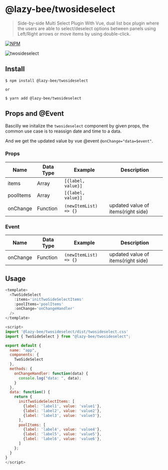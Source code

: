 # @lazy-bee/twosideselect

> Side-by-side Multi Select Plugin With Vue, dual list box plugin where the users are able to select/deselect options between panels using Left/Right arrows or move items by using double-click.


[![NPM](https://nodei.co/npm/@lazy-bee/twosideselect.png?downloads=true&downloadRank=true)](https://www.npmjs.com/package/@lazy-bee/twosideselect)

![twosideselect](https://www.jqueryscript.net/images/Side-By-Side-Multi-Select-Plugin-jQuery.jpg)



## Install
```
$ npm install @lazy-bee/twosideselect

or 

$ yarn add @lazy-bee/twosideselect
```


## Props and @Event
Bascilly we initalize the `twosideselect` component by given props, the common use case is to reassign date and time to a data.

And we get the updated value by vue @event `@onChange="data=$event"`.

### Props
|  Name  | Data Type  | Example  | Description  |
|---|---|---|---|
| items  |  Array | `[{label, value}]`  |   |
| poolItems | Array  | `[{label, value}]`  |   |
| onChange  |  Function | `(newItemList) => {}`   | updated value of items(right side)|


### Event 

|  Name  | Data Type  | Example  | Description  |
|---|---|---|---|
| onChange  |  Function | `(newItemList) => {}`   | updated value of items(right side)|


## Usage

```js
<template>
  <TwoSideSelect
    :items='initTwoSideSelectItems'
    :poolItems='poolItems'
    :onChange='onChangeHandler'
  />
</template>

<script>
import '@lazy-bee/twosideselect/dist/twosideselect.css'
import { TwoSideSelect } from "@lazy-bee/twosideselect";

export default {
  name: "app",
  components: {
    TwoSideSelect
  },
  methods: {
    onChangeHandler: function(data) {
      console.log("data: ", data);
    }
  },
  data: function() {
    return {
      initTwoSideSelectItems: [
        {label: 'label1', value: 'value1'},
        {label: 'label2', value: 'value2'},
        {label: 'label3', value: 'value3'},
      ],
      poolItems: [
        {label: 'label4', value: 'value4'},
        {label: 'label5', value: 'value5'},
        {label: 'label6', value: 'value6'},
      ]
    };
  }
}
</script>

```


